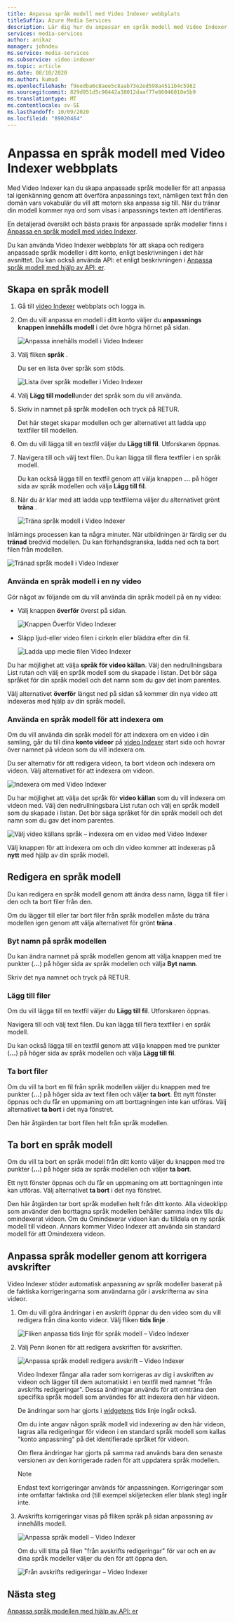 ```yaml
---
title: Anpassa språk modell med Video Indexer webbplats
titleSuffix: Azure Media Services
description: Lär dig hur du anpassar en språk modell med Video Indexer webbplats.
services: media-services
author: anikaz
manager: johndeu
ms.service: media-services
ms.subservice: video-indexer
ms.topic: article
ms.date: 08/10/2020
ms.author: kumud
ms.openlocfilehash: f9eedba6c8aee5c8aab73e2ed598a4511b4c5982
ms.sourcegitcommit: 829d951d5c90442a38012daaf77e86046018e5b9
ms.translationtype: MT
ms.contentlocale: sv-SE
ms.lasthandoff: 10/09/2020
ms.locfileid: "89020464"
---
```

# <a name="customize-a-language-model-with-the-video-indexer-website"></a>Anpassa en språk modell med Video Indexer webbplats

Med Video Indexer kan du skapa anpassade språk modeller för att anpassa tal igenkänning genom att överföra anpassnings text, nämligen text från den domän vars vokabulär du vill att motorn ska anpassa sig till. När du tränar din modell kommer nya ord som visas i anpassnings texten att identifieras.

En detaljerad översikt och bästa praxis för anpassade språk modeller finns i [Anpassa en språk modell med video Indexer](customize-language-model-overview.md).

Du kan använda Video Indexer webbplats för att skapa och redigera anpassade språk modeller i ditt konto, enligt beskrivningen i det här avsnittet. Du kan också använda API: et enligt beskrivningen i [Anpassa språk modell med hjälp av API: er](customize-language-model-with-api.md).

## <a name="create-a-language-model"></a>Skapa en språk modell

1. Gå till [video Indexer](https://www.videoindexer.ai/) webbplats och logga in.
2. Om du vill anpassa en modell i ditt konto väljer du **anpassnings knappen innehålls modell** i det övre högra hörnet på sidan.

   ![Anpassa innehålls modell i Video Indexer](./media/content-model-customization/content-model-customization.png)

3. Välj fliken **språk** .

    Du ser en lista över språk som stöds.

    ![Lista över språk modeller i Video Indexer](./media/customize-language-model/customize-language-model.png)

4. Välj **Lägg till modell**under det språk som du vill använda.
5. Skriv in namnet på språk modellen och tryck på RETUR.

    Det här steget skapar modellen och ger alternativet att ladda upp textfiler till modellen.

6. Om du vill lägga till en textfil väljer du **Lägg till fil**. Utforskaren öppnas.

7. Navigera till och välj text filen. Du kan lägga till flera textfiler i en språk modell.

    Du kan också lägga till en textfil genom att välja knappen **...** på höger sida av språk modellen och välja **Lägg till fil**.

8. När du är klar med att ladda upp textfilerna väljer du alternativet grönt **träna** .

    ![Träna språk modell i Video Indexer](./media/customize-language-model/train-model.png)

Inlärnings processen kan ta några minuter. När utbildningen är färdig ser du **tränad** bredvid modellen. Du kan förhandsgranska, ladda ned och ta bort filen från modellen.

![Tränad språk modell i Video Indexer](./media/customize-language-model/preview-model.png)

### <a name="using-a-language-model-on-a-new-video"></a>Använda en språk modell i en ny video

Gör något av följande om du vill använda din språk modell på en ny video:

* Välj knappen **överför** överst på sidan.

    ![Knappen Överför Video Indexer](./media/customize-language-model/upload.png)

* Släpp ljud-eller video filen i cirkeln eller bläddra efter din fil.

    ![Ladda upp medie filen Video Indexer](./media/customize-language-model/upload2.png)

Du har möjlighet att välja **språk för video källan**. Välj den nedrullningsbara List rutan och välj en språk modell som du skapade i listan. Det bör säga språket för din språk modell och det namn som du gav det inom parentes.

Välj alternativet **överför** längst ned på sidan så kommer din nya video att indexeras med hjälp av din språk modell.

### <a name="using-a-language-model-to-reindex"></a>Använda en språk modell för att indexera om

Om du vill använda din språk modell för att indexera om en video i din samling, går du till dina **konto videor** på [video Indexer](https://www.videoindexer.ai/) start sida och hovrar över namnet på videon som du vill indexera om.

Du ser alternativ för att redigera videon, ta bort videon och indexera om videon. Välj alternativet för att indexera om videon.

![Indexera om med Video Indexer](./media/customize-language-model/reindex1.png)

Du har möjlighet att välja det språk för **video källan** som du vill indexera om videon med. Välj den nedrullningsbara List rutan och välj en språk modell som du skapade i listan. Det bör säga språket för din språk modell och det namn som du gav det inom parentes.

![Välj video källans språk – indexera om en video med Video Indexer](./media/customize-language-model/reindex.png)

Välj knappen för att indexera om och din video kommer att indexeras på **nytt** med hjälp av din språk modell.

## <a name="edit-a-language-model"></a>Redigera en språk modell

Du kan redigera en språk modell genom att ändra dess namn, lägga till filer i den och ta bort filer från den.

Om du lägger till eller tar bort filer från språk modellen måste du träna modellen igen genom att välja alternativet för grönt **träna** .

### <a name="rename-the-language-model"></a>Byt namn på språk modellen

Du kan ändra namnet på språk modellen genom att välja knappen med tre punkter (**...**) på höger sida av språk modellen och välja **Byt namn**.

Skriv det nya namnet och tryck på RETUR.

### <a name="add-files"></a>Lägg till filer

Om du vill lägga till en textfil väljer du **Lägg till fil**. Utforskaren öppnas.

Navigera till och välj text filen. Du kan lägga till flera textfiler i en språk modell.

Du kan också lägga till en textfil genom att välja knappen med tre punkter (**...**) på höger sida av språk modellen och välja **Lägg till fil**.

### <a name="delete-files"></a>Ta bort filer

Om du vill ta bort en fil från språk modellen väljer du knappen med tre punkter (**...**) på höger sida av text filen och väljer **ta bort**. Ett nytt fönster öppnas och du får en uppmaning om att borttagningen inte kan utföras. Välj alternativet **ta bort** i det nya fönstret.

Den här åtgärden tar bort filen helt från språk modellen.

## <a name="delete-a-language-model"></a>Ta bort en språk modell

Om du vill ta bort en språk modell från ditt konto väljer du knappen med tre punkter (**...**) på höger sida av språk modellen och väljer **ta bort**.

Ett nytt fönster öppnas och du får en uppmaning om att borttagningen inte kan utföras. Välj alternativet **ta bort** i det nya fönstret.

Den här åtgärden tar bort språk modellen helt från ditt konto. Alla videoklipp som använder den borttagna språk modellen behåller samma index tills du omindexerat videon. Om du Omindexerar videon kan du tilldela en ny språk modell till videon. Annars kommer Video Indexer att använda sin standard modell för att Omindexera videon.

## <a name="customize-language-models-by-correcting-transcripts"></a>Anpassa språk modeller genom att korrigera avskrifter

Video Indexer stöder automatisk anpassning av språk modeller baserat på de faktiska korrigeringarna som användarna gör i avskrifterna av sina videor.

1. Om du vill göra ändringar i en avskrift öppnar du den video som du vill redigera från dina konto videor. Välj fliken **tids linje** .

    ![Fliken anpassa tids linje för språk modell – Video Indexer](./media/customize-language-model/timeline.png)

1. Välj Penn ikonen för att redigera avskriften för avskriften.

    ![Anpassa språk modell redigera avskrift – Video Indexer](./media/customize-language-model/edits.png)

    Video Indexer fångar alla rader som korrigeras av dig i avskriften av videon och lägger till dem automatiskt i en textfil med namnet "från avskrifts redigeringar". Dessa ändringar används för att omträna den specifika språk modell som användes för att indexera den här videon. 
    
    De ändringar som har gjorts i [widgetens](video-indexer-embed-widgets.md) tids linje ingår också.
    
    Om du inte angav någon språk modell vid indexering av den här videon, lagras alla redigeringar för videon i en standard språk modell som kallas "konto anpassning" på det identifierade språket för videon.
    
    Om flera ändringar har gjorts på samma rad används bara den senaste versionen av den korrigerade raden för att uppdatera språk modellen.  
    
    > [!NOTE]
    > Endast text korrigeringar används för anpassningen. Korrigeringar som inte omfattar faktiska ord (till exempel skiljetecken eller blank steg) ingår inte.
    
1. Avskrifts korrigeringar visas på fliken språk på sidan anpassning av innehålls modell.

    ![Anpassa språk modell – Video Indexer](./media/customize-language-model/customize.png)

   Om du vill titta på filen "från avskrifts redigeringar" för var och en av dina språk modeller väljer du den för att öppna den.

    ![Från avskrifts redigeringar – Video Indexer](./media/customize-language-model/from-transcript-edits.png)

## <a name="next-steps"></a>Nästa steg

[Anpassa språk modellen med hjälp av API: er](customize-language-model-with-api.md)
